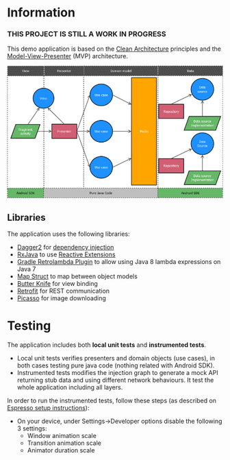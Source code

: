 # Information

### THIS PROJECT IS STILL A WORK IN PROGRESS

This demo application is based on the [Clean Architecture](https://blog.8thlight.com/uncle-bob/2012/08/13/the-clean-architecture.html) principles and the [Model-View-Presenter](https://en.wikipedia.org/wiki/Model%E2%80%93view%E2%80%93presenter) (MVP) architecture.

![Application architecture](architecture.png)

## Libraries

The application uses the following libraries:

* [Dagger2](https://google.github.io/dagger/) for [dependency injection](https://en.wikipedia.org/wiki/Dependency_injection)
* [RxJava](https://github.com/ReactiveX/RxJava) to use [Reactive Extensions](http://reactivex.io)
* [Gradle Retrolambda Plugin](https://github.com/evant/gradle-retrolambda) to allow using Java 8 lambda expressions on Java 7
* [Map Struct](http://mapstruct.org/) to map between object models
* [Butter Knife](http://jakewharton.github.io/butterknife/) for view binding
* [Retrofit](http://square.github.io/retrofit/) for REST communication
* [Picasso](http://square.github.io/picasso/) for image downloading

# Testing

The application includes both **local unit tests** and **instrumented tests**.

* Local unit tests verifies presenters and domain objects (use cases), in both cases testing pure java code (nothing related with Android SDK).
* Instrumented tests modifies the injection graph to generate a mock API returning stub data and using different network behaviours. It test the whole application including all layers.

In order to run the instrumented tests, follow these steps (as described on [Espresso setup instructions](https://google.github.io/android-testing-support-library/docs/espresso/setup/index.html#setup-your-test-environment)):

* On your device, under Settings->Developer options disable the following 3 settings:
    * Window animation scale
    * Transition animation scale
    * Animator duration scale

